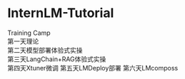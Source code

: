 # InternLM-Tutorial
Training Camp  
第一天理论  
第二天模型部署体验式实操  
第三天LangChain+RAG体验式实操  
第四天Xtuner微调
第五天LMDeploy部署
第六天LMcomposs

